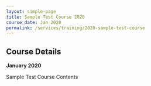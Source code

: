 ```yaml
---
layout: simple-page
title: Sample Test Course 2020
course_date: Jan 2020
permalink: /services/training/2020-sample-test-course
---
```


## Course Details
**January 2020**

Sample Test Course Contents 
